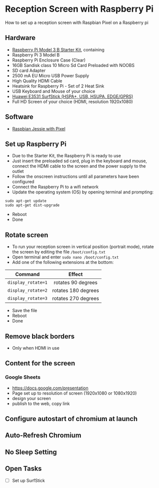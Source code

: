 # Reception Screen with Raspberry Pi
How to set up a reception screen with Raspbian Pixel on a Raspberry pi

## Hardware
* [Raspberry Pi Model 3 B Starter Kit](https://www.amazon.de/Vilros-Raspberry-Pi-Complete-Kit-Enthalt/dp/B01DC6MKAQ/ref=sr_1_5?s=computers&ie=UTF8&qid=1483031731&sr=1-5&keywords=raspberry+pi+3), containing
 * Raspberry Pi 3 Model B
 * Raspberry Pi Enclosure Case (Clear)
 * 16GB Sandisk class 10 Micro Sd Card Preloaded with NOOBS 
 * SD card Adapter 
 * 2500 mA EU Micro USB Power Supply 
 * High Quality HDMI Cable 
 * Heatsink for Raspberry Pi - Set of 2 Heat Sink 
* USB Keyboard and Mouse of your choice
* [Huawei E3531 SurfStick (HSPA+, USB, HSUPA, EDGE/GPRS)](https://www.amazon.de/Huawei-E3531-SurfStick-HSPA-HSUPA-Weiß/dp/B00L64LSWS?th=1)
* Full HD Screen of your choice (HDMI, resolution 1920x1080)

## Software
* [Raspbian Jessie with Pixel](https://www.raspberrypi.org/downloads/raspbian/)

## Set up Raspberry Pi
* Due to the Starter Kit, the Raspberry Pi is ready to use
* Just insert the preloaded sd card, plug in the keyboard and mouse, connect the HDMI cable to the screen and the power supply to the outlet
* Follow the onscreen instructions until all parameters have been configured
* Connect the Raspberry Pi to a wifi network
* Update the operating system (OS) by opening terminal and prompting:
```
sudo apt-get update
sudo apt-get dist-upgrade
```
* Reboot
* Done

## Rotate screen
* To run your reception screen in vertical position (portrait mode), rotate the screen by editing the file ```/boot/config.txt```
* Open terminal and enter ```sudo nano /boot/config.txt```
* Add one of the following extensions at the bottom:

| Command        | Effect       |
| ------------- |:-------------:|
| ```display_rotate=1``` | rotates  90 degrees |
| ```display_rotate=2``` | rotates 180 degrees |
| ```display_rotate=3``` | rotates 270 degrees |

* Save the file
* Reboot
* Done

## Remove black borders
* Only when HDMI in use

## Content for the screen
### Google Sheets
* https://docs.google.com/presentation
* Page set up to resolution of screen (1920x1080 or 1080x1920)
* design your screen
* publish to the web, copy link

## Configure autostart of chromium at launch


## Auto-Refresh Chromium


## No Sleep Setting


## Open Tasks
* [ ] Set up SurfStick
